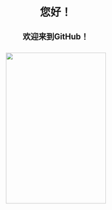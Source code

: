 <!--   这是一个注释语法，提供额外的信息或解释。这些注释不会在最终渲染的页面上显示。空格的添加或删除只是为了增增强文档的可读性，它们不会影响注释的功能   -->
<!--   标题1用h1，标题2用h2，因为需要用到“居中（center）”标记，标题3直接用###   -->
<!--   插入图片的语法：![图片名](图片路径)   -->
<!--   这种注释语法主要用于HTML和XML等标记语言中，而 // 主要用于编程语言中。   -->
<!--加在标题前的图标并且居中
<h1 align="center">
<img src="https://github.com/aa1555/aa1555/blob/main/Misc/ic_launcher-web.png?raw=true" height="38" width="38">标题
</h1>
-->

<h1 align="center">您好！</h1>

<h2 align="center">欢迎来到GitHub！</h2>

<h2 align="center"><img src="https://github.com/aa1555/aa1555/blob/main/Misc/A%20(31).jpg?raw=true" height="400" width="267"></h2>












